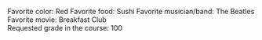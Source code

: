 Favorite color: Red 
Favorite food: Sushi
Favorite musician/band: The Beatles 
Favorite movie: Breakfast Club	 
Requested grade in the course: 100
